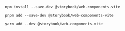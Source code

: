 ```shell renderer="web-components" language="js" packageManager="npm"
npm install --save-dev @storybook/web-components-vite
```

```shell renderer="web-components" language="js" packageManager="pnpm"
pnpm add --save-dev @storybook/web-components-vite
```

```shell renderer="web-components" language="js" packageManager="yarn"
yarn add --dev @storybook/web-components-vite
```
